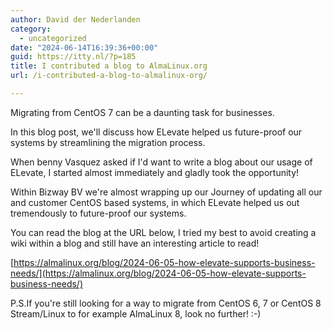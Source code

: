 ```yaml
---
author: David der Nederlanden
category:
  - uncategorized
date: "2024-06-14T16:39:36+00:00"
guid: https://itty.nl/?p=185
title: I contributed a blog to AlmaLinux.org
url: /i-contributed-a-blog-to-almalinux-org/

---
```

Migrating from CentOS 7 can be a daunting task for businesses.

In this blog post, we'll discuss how ELevate helped us future-proof our systems by streamlining the migration process.

When benny Vasquez asked if I'd want to write a blog about our usage of ELevate, I started almost immediately and gladly took the opportunity!

Within Bizway BV we're almost wrapping up our Journey of updating all our and customer CentOS based systems, in which ELevate helped us out tremendously to future-proof our systems.

You can read the blog at the URL below, I tried my best to avoid creating a wiki within a blog and still have an interesting article to read!

[https://almalinux.org/blog/2024-06-05-how-elevate-supports-business-needs/](https://almalinux.org/blog/2024-06-05-how-elevate-supports-business-needs/)

P.S.If you're still looking for a way to migrate from CentOS 6, 7 or CentOS 8 Stream/Linux to for example AlmaLinux 8, look no further! :-)
